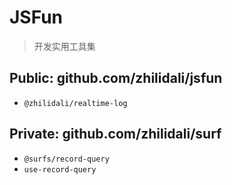 # JSFun

> 开发实用工具集

## Public: github.com/zhilidali/jsfun

- `@zhilidali/realtime-log`

## Private: github.com/zhilidali/surf

- `@surfs/record-query`
- `use-record-query`
  <!-- * `@surfs/regexp` -->
  <!-- * `@surfs/form-item` -->
